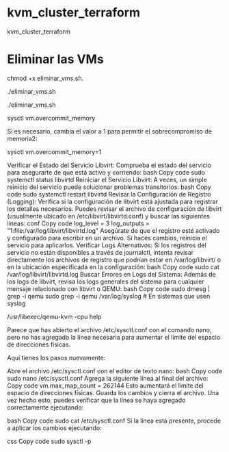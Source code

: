 # kvm_cluster_terraform
 kvm_cluster_terraform


# Eliminar las VMs
chmod +x eliminar_vms.sh.

./eliminar_vms.sh


./eliminar_vms.sh



sysctl vm.overcommit_memory

Si es necesario, cambia el valor a 1 para permitir el sobrecompromiso de memoria2:

sysctl vm.overcommit_memory=1


Verificar el Estado del Servicio Libvirt:
Comprueba el estado del servicio para asegurarte de que está activo y corriendo:
bash
Copy code
sudo systemctl status libvirtd
Reiniciar el Servicio Libvirt:
A veces, un simple reinicio del servicio puede solucionar problemas transitorios:
bash
Copy code
sudo systemctl restart libvirtd
Revisar la Configuración de Registro (Logging):
Verifica si la configuración de libvirt está ajustada para registrar los detalles necesarios. Puedes revisar el archivo de configuración de libvirt (usualmente ubicado en /etc/libvirt/libvirtd.conf) y buscar las siguientes líneas:
conf
Copy code
log_level = 3
log_outputs = "1:file:/var/log/libvirt/libvirtd.log"
Asegúrate de que el registro esté activado y configurado para escribir en un archivo. Si haces cambios, reinicia el servicio para aplicarlos.
Verificar Logs Alternativos:
Si los registros del servicio no están disponibles a través de journalctl, intenta revisar directamente los archivos de registro que podrían estar en /var/log/libvirt/ o en la ubicación especificada en la configuración:
bash
Copy code
sudo cat /var/log/libvirt/libvirtd.log
Buscar Errores en Logs del Sistema:
Además de los logs de libvirt, revisa los logs generales del sistema para cualquier mensaje relacionado con libvirt o QEMU:
bash
Copy code
sudo dmesg | grep -i qemu
sudo grep -i qemu /var/log/syslog  # En sistemas que usen syslog


/usr/libexec/qemu-kvm -cpu help


Parece que has abierto el archivo /etc/sysctl.conf con el comando nano, pero no has agregado la línea necesaria para aumentar el límite del espacio de direcciones físicas.

Aquí tienes los pasos nuevamente:

Abre el archivo /etc/sysctl.conf con el editor de texto nano:
bash
Copy code
sudo nano /etc/sysctl.conf
Agrega la siguiente línea al final del archivo:
Copy code
vm.max_map_count = 262144
Esto aumentará el límite del espacio de direcciones físicas.
Guarda los cambios y cierra el archivo.
Una vez hecho esto, puedes verificar que la línea se haya agregado correctamente ejecutando:

bash
Copy code
sudo cat /etc/sysctl.conf
Si la línea está presente, procede a aplicar los cambios ejecutando:

css
Copy code
sudo sysctl -p